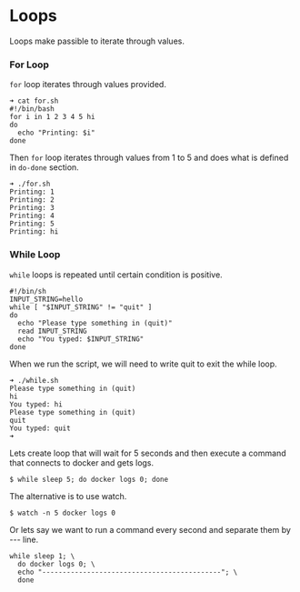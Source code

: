 # Loops

Loops make passible to iterate through values.

### For Loop

`for` loop iterates through values provided.

```
➜ cat for.sh
#!/bin/bash
for i in 1 2 3 4 5 hi
do
  echo "Printing: $i"
done
```

Then `for` loop iterates through values from 1 to 5 and does what is defined in `do-done` section.

```
➜ ./for.sh
Printing: 1
Printing: 2
Printing: 3
Printing: 4
Printing: 5
Printing: hi
```

### While Loop

`while` loops is repeated until certain condition is positive.

```
#!/bin/sh
INPUT_STRING=hello
while [ "$INPUT_STRING" != "quit" ]
do
  echo "Please type something in (quit)"
  read INPUT_STRING
  echo "You typed: $INPUT_STRING"
done
```

When we run the script, we will need to write quit to exit the while loop.

```
➜ ./while.sh
Please type something in (quit)
hi
You typed: hi
Please type something in (quit)
quit
You typed: quit
➜
```

Lets create loop that will wait for 5 seconds and then execute a command that connects to docker and gets logs.

```
$ while sleep 5; do docker logs 0; done
```

The alternative is to use watch.

```
$ watch -n 5 docker logs 0
```

Or lets say we want to run a command every second and separate them by --- line. 

```
while sleep 1; \
  do docker logs 0; \
  echo "--------------------------------------------"; \
  done
```



